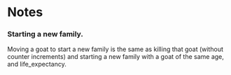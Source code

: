 Notes
=====

### Starting a new family.
Moving a goat to start a new family is the same as killing that goat (without counter increments) and starting a new family with a goat of the same age, and life_expectancy.
